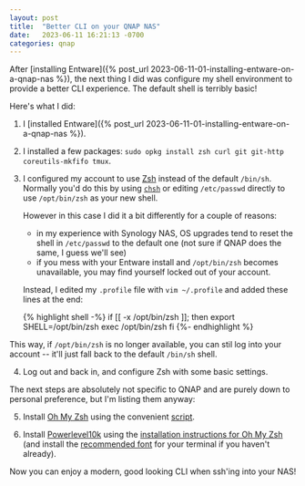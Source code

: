 ```yaml
---
layout: post
title:  "Better CLI on your QNAP NAS"
date:   2023-06-11 16:21:13 -0700
categories: qnap
---
```

After [installing Entware]({% post_url 2023-06-11-01-installing-entware-on-a-qnap-nas %}), the next thing I did was configure my shell environment to provide a better CLI experience. The default shell is terribly basic!

Here's what I did:

1. I [installed Entware]({% post_url 2023-06-11-01-installing-entware-on-a-qnap-nas %}).

2. I installed a few packages: `sudo opkg install zsh curl git git-http coreutils-mkfifo tmux`.

3. I configured my account to use [Zsh][zsh] instead of the default `/bin/sh`. Normally you'd do this by using [`chsh`][chsh] or editing `/etc/passwd` directly to use `/opt/bin/zsh` as your new shell.

    However in this case I did it a bit differently for a couple of reasons:
    * in my experience with Synology NAS, OS upgrades tend to reset the shell in `/etc/passwd` to the default one (not sure if QNAP does the same, I guess we'll see)
    * if you mess with your Entware install and `/opt/bin/zsh` becomes unavailable, you may find yourself locked out of your account.

    Instead, I edited my `.profile` file with `vim ~/.profile` and added these lines at the end:

    {% highlight shell -%}
if [[ -x /opt/bin/zsh ]]; then
  export SHELL=/opt/bin/zsh
  exec /opt/bin/zsh
fi
    {%- endhighlight %}

This way, if `/opt/bin/zsh` is no longer available, you can stil log into your account -- it'll just fall back to the default `/bin/sh` shell.

4. Log out and back in, and configure Zsh with some basic settings.

The next steps are absolutely not specific to QNAP and are purely down to personal preference, but I'm listing them anyway:

5. Install [Oh My Zsh][oh-my-zsh] using the convenient [script][oh-my-zsh-install].

6. Install [Powerlevel10k][powerlevel10k] using the [installation instructions for Oh My Zsh][powerlevel10k-install-oh-my-zsh] (and install the [recommended font][powerlevel10k-recommended-font] for your terminal if you haven't already).

Now you can enjoy a modern, good looking CLI when ssh'ing into your NAS!

[zsh]: https://en.wikipedia.org/wiki/Z_shell
[chsh]: https://linux.die.net/man/1/chsh
[oh-my-zsh]: https://ohmyz.sh/
[oh-my-zsh-install]: https://ohmyz.sh/#install
[powerlevel10k]: https://github.com/romkatv/powerlevel10k
[powerlevel10k-install-oh-my-zsh]: https://github.com/romkatv/powerlevel10k#oh-my-zsh
[powerlevel10k-recommended-font]: https://github.com/romkatv/powerlevel10k#meslo-nerd-font-patched-for-powerlevel10k
